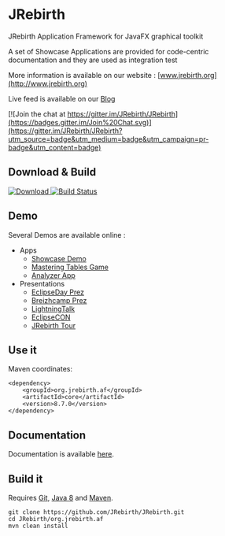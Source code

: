 JRebirth
========

JRebirth Application Framework for JavaFX graphical toolkit

A set of Showcase Applications are provided for code-centric documentation and they are used as integration test

More information is available on our website : [www.jrebirth.org](http://www.jrebirth.org)

Live feed is available on our [Blog](http://blog.jrebirth.org)

[![Join the chat at https://gitter.im/JRebirth/JRebirth](https://badges.gitter.im/Join%20Chat.svg)](https://gitter.im/JRebirth/JRebirth?utm_source=badge&utm_medium=badge&utm_campaign=pr-badge&utm_content=badge)

## Download & Build

[ ![Download](https://api.bintray.com/packages/jrebirth/JRebirth/JRebirthAF/images/download.svg) ](https://bintray.com/jrebirth/JRebirth/JRebirthAF/_latestVersion)
[![Build Status](http://ci.jrebirth.org/job/JRebirth-8x/badge/icon)](http://ci.jrebirth.org/job/JRebirth-8x/)


## Demo

Several Demos are available online :
- Apps
  - [Showcase Demo](http://www.jrebirth.org/apps/Demo.html)
  - [Mastering Tables Game](http://www.jrebirth.org/apps/MasteringTables.html)
  - [Analyzer App](http://www.jrebirth.org/apps/Analyzer.html)
- Presentations
  - [EclipseDay Prez](http://www.jrebirth.org/apps/EclipseDay.html)
  - [Breizhcamp Prez](http://www.jrebirth.org/apps/Breizhcamp.html)
  - [LightningTalk](http://www.jrebirth.org/apps/LightningTalk.html)
  - [EclipseCON](http://www.jrebirth.org/apps/EclipseCON.html)
  - [JRebirth Tour](http://www.jrebirth.org/apps/JRebirthTour.html)

## Use it

Maven coordinates:

    <dependency>
        <groupId>org.jrebirth.af</groupId>
        <artifactId>core</artifactId>
        <version>8.7.0</version>
    </dependency>

## Documentation

Documentation is available [here](http://www.jrebirth.org/doc/Toc.html).

## Build it

Requires [Git](http://git-scm.com/), [Java 8](http://www.oracle.com/technetwork/java/javase/downloads/index.html) and [Maven](http://maven.apache.org/).

    git clone https://github.com/JRebirth/JRebirth.git
    cd JRebirth/org.jrebirth.af
    mvn clean install
